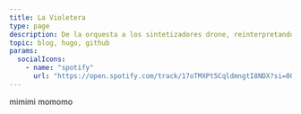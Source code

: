 ```yaml
---
title: La Violetera
type: page
description: De la orquesta a los sintetizadores drone, reinterpretando un clásico.
topic: blog, hugo, github
params:
  socialIcons:
    - name: "spotify"
      url: "https://open.spotify.com/track/17oTMXPt5CqldmngtI8NDX?si=00af2f689d344d2d"
---
```


mimimi momomo